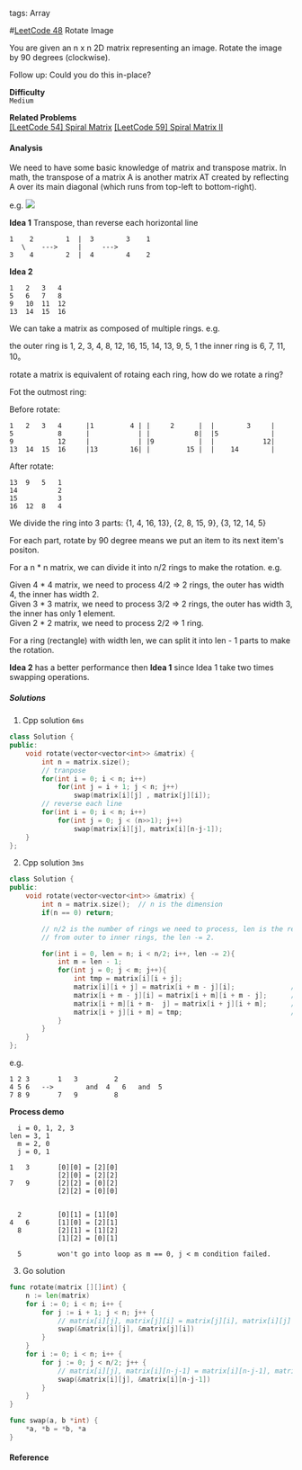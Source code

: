 tags: Array

#[LeetCode 48] Rotate Image

You are given an n x n 2D matrix representing an image.
Rotate the image by 90 degrees (clockwise).

Follow up:
Could you do this in-place?

**Difficulty**  
`Medium`

**Related Problems**  
[[LeetCode 54] Spiral Matrix]()
[[LeetCode 59] Spiral Matrix II]()


#### Analysis
We need to have some basic knowledge of matrix and transpose matrix.
In math, the transpose of a matrix A is another matrix AT created by reflecting A over its main diagonal (which runs from top-left to bottom-right).  

e.g.
![](http://o8chcdh8l.bkt.clouddn.com/markdown/img/1476778188804.png)

**Idea 1**
Transpose, than reverse each horizontal line

    1    2        1  |  3        3    1
       \    --->     |     --->
    3    4        2  |  4        4    2


**Idea 2**

    1   2   3   4
    5   6   7   8
    9   10  11  12
    13  14  15  16

We can take a matrix as composed of multiple rings.
e.g.

the outer ring is 1, 2, 3, 4, 8, 12, 16, 15, 14, 13, 9, 5, 1
the inner ring is 6, 7, 11, 10。

rotate a matrix is equivalent of rotaing each ring, how do we rotate a ring?

Fot the outmost ring:  

Before rotate:

    1   2   3   4      |1         4 | |     2      |  |        3     |
    5           8      |            | |           8|  |5             |
    9           12     |            | |9           |  |            12|
    13  14  15  16     |13        16| |         15 |  |    14        |

After rotate:

    13  9   5   1
    14          2
    15          3
    16  12  8   4

We divide the ring into 3 parts:
{1, 4, 16, 13}, {2, 8, 15, 9}, {3, 12, 14, 5}

For each part, rotate by 90 degree means we put an item to its next item's positon.

For a n * n matrix, we can divide it into n/2 rings to make the rotation.
e.g. 

Given 4 * 4 matrix, we need to process 4/2 => 2 rings, the outer has width 4, the inner has width 2.  
Given 3 * 3 matrix, we need to process 3/2 => 2 rings, the outer has width 3, the inner has only 1 element.  
Given 2 * 2 matrix, we need to process 2/2 => 1 ring.   

For a ring (rectangle) with width len, we can split it into len - 1 parts to make the rotation.

**Idea 2** has a better performance then **Idea 1** since Idea 1 take two times swapping operations.


##### Solutions

1. Cpp solution `6ms`

```cpp
class Solution {
public:
    void rotate(vector<vector<int>> &matrix) {
        int n = matrix.size();
        // tranpose
        for(int i = 0; i < n; i++)
            for(int j = i + 1; j < n; j++)
                swap(matrix[i][j] , matrix[j][i]);
        // reverse each line
        for(int i = 0; i < n; i++)
            for(int j = 0; j < (n>>1); j++)
                swap(matrix[i][j], matrix[i][n-j-1]);
    }
};
```

2. Cpp solution `3ms`

```cpp
class Solution {
public:
    void rotate(vector<vector<int>> &matrix) {
        int n = matrix.size();  // n is the dimension
        if(n == 0) return;

        // n/2 is the number of rings we need to process, len is the rectange length of the i-th ring.
        // from outer to inner rings, the len -= 2.

        for(int i = 0, len = n; i < n/2; i++, len -= 2){ 
            int m = len - 1; 
            for(int j = 0; j < m; j++){
                int tmp = matrix[i][i + j];
                matrix[i][i + j] = matrix[i + m - j][i];              // [0][0] = [2][0]
                matrix[i + m - j][i] = matrix[i + m][i + m - j];      // [2][0] = [2][2]
                matrix[i + m][i + m-  j] = matrix[i + j][i + m];      // [2][2] = [0][2]
                matrix[i + j][i + m] = tmp;                           // [2][2] = [0][0]
            }
        }
    }
};
```
e.g. 

    1 2 3       1   3         2
    4 5 6   -->        and  4   6   and  5
    7 8 9       7   9         8

**Process demo**

      i = 0, 1, 2, 3
    len = 3, 1
      m = 2, 0
      j = 0, 1
    
    1   3       [0][0] = [2][0]
                [2][0] = [2][2]
    7   9       [2][2] = [0][2]
                [2][2] = [0][0]

    
      2         [0][1] = [1][0]
    4   6       [1][0] = [2][1]
      8         [2][1] = [1][2]
                [1][2] = [0][1]

      5         won't go into loop as m == 0, j < m condition failed.


3. Go solution
```go
func rotate(matrix [][]int) {
    n := len(matrix)
    for i := 0; i < n; i++ {
        for j := i + 1; j < n; j++ {
            // matrix[i][j], matrix[j][i] = matrix[j][i], matrix[i][j]
            swap(&matrix[i][j], &matrix[j][i])
        }
    }
    for i := 0; i < n; i++ {
        for j := 0; j < n/2; j++ {
            // matrix[i][j], matrix[i][n-j-1] = matrix[i][n-j-1], matrix[i][j]
            swap(&matrix[i][j], &matrix[i][n-j-1])
        }
    }
}

func swap(a, b *int) {
    *a, *b = *b, *a
}
```

#### Reference

[LeetCode 48]:https://leetcode.com/problems/rotate-image